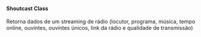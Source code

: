 #### Shoutcast Class
Retorna dados de um streaming de rádio (locutor, programa, música, tempo online, ouvintes, ouvintes únicos, link da rádio e qualidade de transmissão)
